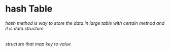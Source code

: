 # hash Table

###### hash method is way to store the data in large table with certain method and it is data structure 
###### structure that map key to value